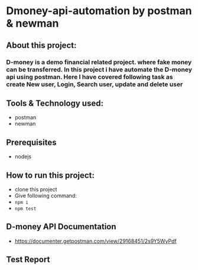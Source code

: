 # Dmoney-api-automation by postman & newman

## About this project:
### D-money is a demo financial related project. where fake money can be transferred. In this project i have automate the D-money api using postman. Here I have covered following task as create New user, Login, Search user, update and delete user

## Tools & Technology used:
- postman
- newman

## Prerequisites
- nodejs

## How to run this project:
- clone this project
- Give following command:
- ``` npm i ```
-  ``` npm test ```

## D-money API Documentation
- https://documenter.getpostman.com/view/29168451/2s9Y5WyPdf

## Test Report
